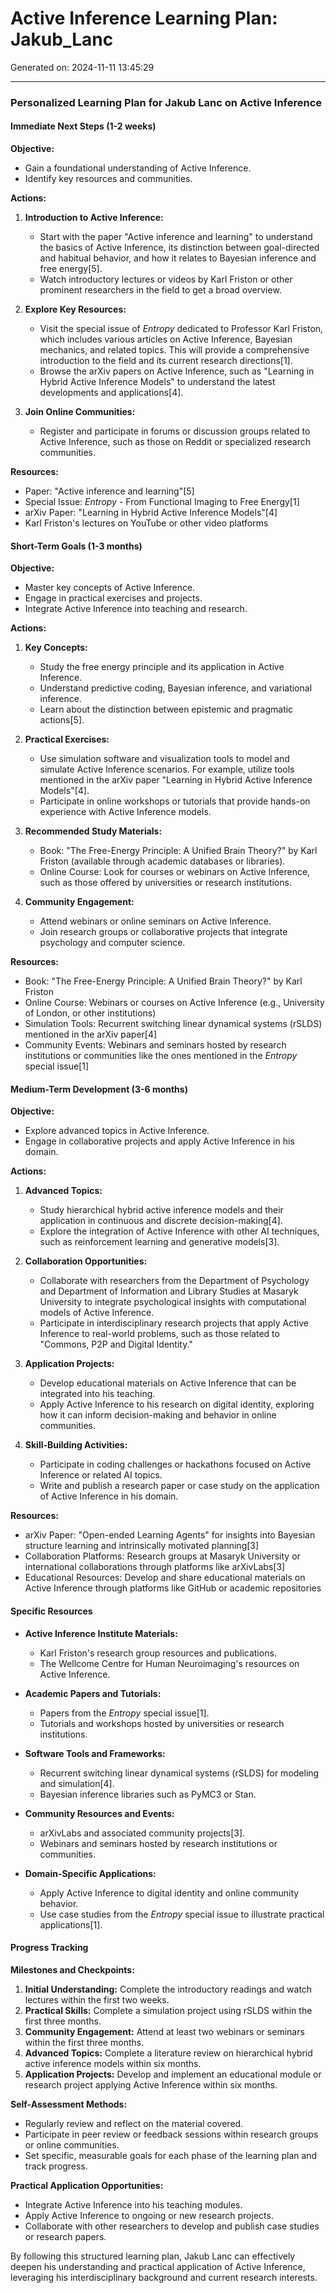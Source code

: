 # Active Inference Learning Plan: Jakub_Lanc

Generated on: 2024-11-11 13:45:29

---

### Personalized Learning Plan for Jakub Lanc on Active Inference

#### Immediate Next Steps (1-2 weeks)

**Objective:**
- Gain a foundational understanding of Active Inference.
- Identify key resources and communities.

**Actions:**

1. **Introduction to Active Inference:**
   - Start with the paper "Active inference and learning" to understand the basics of Active Inference, its distinction between goal-directed and habitual behavior, and how it relates to Bayesian inference and free energy[5].
   - Watch introductory lectures or videos by Karl Friston or other prominent researchers in the field to get a broad overview.

2. **Explore Key Resources:**
   - Visit the special issue of *Entropy* dedicated to Professor Karl Friston, which includes various articles on Active Inference, Bayesian mechanics, and related topics. This will provide a comprehensive introduction to the field and its current research directions[1].
   - Browse the arXiv papers on Active Inference, such as "Learning in Hybrid Active Inference Models" to understand the latest developments and applications[4].

3. **Join Online Communities:**
   - Register and participate in forums or discussion groups related to Active Inference, such as those on Reddit or specialized research communities.

**Resources:**
- Paper: "Active inference and learning"[5]
- Special Issue: *Entropy* - From Functional Imaging to Free Energy[1]
- arXiv Paper: "Learning in Hybrid Active Inference Models"[4]
- Karl Friston's lectures on YouTube or other video platforms

#### Short-Term Goals (1-3 months)

**Objective:**
- Master key concepts of Active Inference.
- Engage in practical exercises and projects.
- Integrate Active Inference into teaching and research.

**Actions:**

1. **Key Concepts:**
   - Study the free energy principle and its application in Active Inference.
   - Understand predictive coding, Bayesian inference, and variational inference.
   - Learn about the distinction between epistemic and pragmatic actions[5].

2. **Practical Exercises:**
   - Use simulation software and visualization tools to model and simulate Active Inference scenarios. For example, utilize tools mentioned in the arXiv paper "Learning in Hybrid Active Inference Models"[4].
   - Participate in online workshops or tutorials that provide hands-on experience with Active Inference models.

3. **Recommended Study Materials:**
   - Book: "The Free-Energy Principle: A Unified Brain Theory?" by Karl Friston (available through academic databases or libraries).
   - Online Course: Look for courses or webinars on Active Inference, such as those offered by universities or research institutions.

4. **Community Engagement:**
   - Attend webinars or online seminars on Active Inference.
   - Join research groups or collaborative projects that integrate psychology and computer science.

**Resources:**
- Book: "The Free-Energy Principle: A Unified Brain Theory?" by Karl Friston
- Online Course: Webinars or courses on Active Inference (e.g., University of London, or other institutions)
- Simulation Tools: Recurrent switching linear dynamical systems (rSLDS) mentioned in the arXiv paper[4]
- Community Events: Webinars and seminars hosted by research institutions or communities like the ones mentioned in the *Entropy* special issue[1]

#### Medium-Term Development (3-6 months)

**Objective:**
- Explore advanced topics in Active Inference.
- Engage in collaborative projects and apply Active Inference in his domain.

**Actions:**

1. **Advanced Topics:**
   - Study hierarchical hybrid active inference models and their application in continuous and discrete decision-making[4].
   - Explore the integration of Active Inference with other AI techniques, such as reinforcement learning and generative models[3].

2. **Collaboration Opportunities:**
   - Collaborate with researchers from the Department of Psychology and Department of Information and Library Studies at Masaryk University to integrate psychological insights with computational models of Active Inference.
   - Participate in interdisciplinary research projects that apply Active Inference to real-world problems, such as those related to "Commons, P2P and Digital Identity."

3. **Application Projects:**
   - Develop educational materials on Active Inference that can be integrated into his teaching.
   - Apply Active Inference to his research on digital identity, exploring how it can inform decision-making and behavior in online communities.

4. **Skill-Building Activities:**
   - Participate in coding challenges or hackathons focused on Active Inference or related AI topics.
   - Write and publish a research paper or case study on the application of Active Inference in his domain.

**Resources:**
- arXiv Paper: "Open-ended Learning Agents" for insights into Bayesian structure learning and intrinsically motivated planning[3]
- Collaboration Platforms: Research groups at Masaryk University or international collaborations through platforms like arXivLabs[3]
- Educational Resources: Develop and share educational materials on Active Inference through platforms like GitHub or academic repositories

#### Specific Resources

- **Active Inference Institute Materials:**
  - Karl Friston's research group resources and publications.
  - The Wellcome Centre for Human Neuroimaging's resources on Active Inference.

- **Academic Papers and Tutorials:**
  - Papers from the *Entropy* special issue[1].
  - Tutorials and workshops hosted by universities or research institutions.

- **Software Tools and Frameworks:**
  - Recurrent switching linear dynamical systems (rSLDS) for modeling and simulation[4].
  - Bayesian inference libraries such as PyMC3 or Stan.

- **Community Resources and Events:**
  - arXivLabs and associated community projects[3].
  - Webinars and seminars hosted by research institutions or communities.

- **Domain-Specific Applications:**
  - Apply Active Inference to digital identity and online community behavior.
  - Use case studies from the *Entropy* special issue to illustrate practical applications[1].

#### Progress Tracking

**Milestones and Checkpoints:**

1. **Initial Understanding:** Complete the introductory readings and watch lectures within the first two weeks.
2. **Practical Skills:** Complete a simulation project using rSLDS within the first three months.
3. **Community Engagement:** Attend at least two webinars or seminars within the first three months.
4. **Advanced Topics:** Complete a literature review on hierarchical hybrid active inference models within six months.
5. **Application Projects:** Develop and implement an educational module or research project applying Active Inference within six months.

**Self-Assessment Methods:**

- Regularly review and reflect on the material covered.
- Participate in peer review or feedback sessions within research groups or online communities.
- Set specific, measurable goals for each phase of the learning plan and track progress.

**Practical Application Opportunities:**

- Integrate Active Inference into his teaching modules.
- Apply Active Inference to ongoing or new research projects.
- Collaborate with other researchers to develop and publish case studies or research papers.

By following this structured learning plan, Jakub Lanc can effectively deepen his understanding and practical application of Active Inference, leveraging his interdisciplinary background and current research interests.